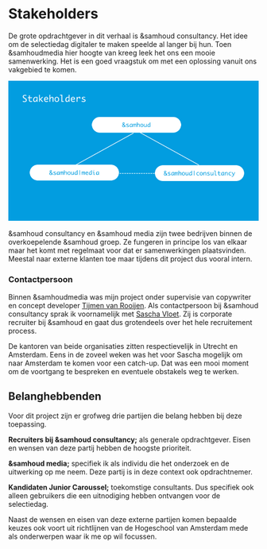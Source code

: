 # Stakeholders

De grote opdrachtgever in dit verhaal is &samhoud consultancy. Het idee om de selectiedag digitaler te maken speelde al langer bij hun. Toen &samhoudmedia hier hoogte van kreeg leek het ons een mooie samenwerking. Het is een goed vraagstuk om met een oplossing vanuit ons vakgebied te komen. 

![Stakeholder diagram](/resources/stakeholders.jpg)

&samhoud consultancy en &samhoud media zijn twee bedrijven binnen de overkoepelende &samhoud groep. Ze fungeren in principe los van elkaar maar het komt met regelmaat voor dat er samenwerkingen plaatsvinden. Meestal naar externe klanten toe maar tijdens dit project dus vooral intern.

### Contactpersoon
Binnen &samhoudmedia was mijn project onder supervisie van copywriter en concept developer [Tijmen van Rooijen](https://www.linkedin.com/in/tijmen-van-rooijen-923b4561/). Als contactpersoon bij &samhoud consultancy sprak ik voornamelijk met [Sascha Vloet](https://www.linkedin.com/in/saschavloet/). Zij is corporate recruiter bij &samhoud en gaat dus grotendeels over het hele recruitement process.

De kantoren van beide organisaties zitten respectievelijk in Utrecht en Amsterdam. Eens in de zoveel weken was het voor Sascha mogelijk om naar Amsterdam te komen voor een catch-up. Dat was een mooi moment om de voortgang te bespreken en eventuele obstakels weg te werken.

## Belanghebbenden
Voor dit project zijn er grofweg drie partijen die belang hebben bij deze toepassing.

**Recruiters bij &samhoud consultancy;** als generale opdrachtgever. Eisen en wensen van deze partij hebben de hoogste prioriteit.

**&samhoud media;** specifiek ik als individu die het onderzoek en de uitwerking op me neem. Deze partij is in deze context ook opdrachtnemer.

**Kandidaten Junior Caroussel;** toekomstige consultants. Dus specifiek ook alleen gebruikers die een uitnodiging hebben ontvangen voor de selectiedag.

Naast de wensen en eisen van deze externe partijen komen bepaalde keuzes ook voort uit richtlijnen van de Hogeschool van Amsterdam mede als onderwerpen waar ik me op wil focussen.